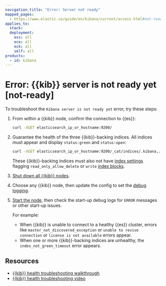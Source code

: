 ```yaml
---
navigation_title: "Error: Server not ready"
mapped_pages:
  - https://www.elastic.co/guide/en/kibana/current/access.html#not-ready
applies_to:
  stack:
  deployment:
    ess: all
    ece: all
    eck: all
    self: all
products:
  - id: kibana
---
```


# Error: {{kib}} server is not ready yet [not-ready]

To troubleshoot the `Kibana server is not ready yet` error, try these steps:

1. From within a {{kib}} node, confirm the connection to {{es}}:

    ```sh
    curl -XGET elasticsearch_ip_or_hostname:9200/
    ```

2. Guarantee the health of the three {{kib}}-backing indices.  All indices must appear and display `status:green` and `status:open`:

    ```sh
    curl -XGET elasticsearch_ip_or_hostname:9200/_cat/indices/.kibana,.kibana_task_manager,.kibana_security_session?v=true
    ```

    These {{kib}}-backing indices must also not have [index settings](https://www.elastic.co/docs/api/doc/elasticsearch/operation/operation-indices-get-settings) flagging `read_only_allow_delete` or `write` [index blocks](elasticsearch://reference/elasticsearch/index-settings/index-block.md).

3. [Shut down all {{kib}} nodes](../../deploy-manage/maintenance/start-stop-services/start-stop-kibana.md).
4. Choose any {{kib}} node, then update the config to set the [debug logging](../../deploy-manage/monitor/logging-configuration/kibana-log-settings-examples.md#change-overall-log-level).
5. [Start the node](../../deploy-manage/maintenance/start-stop-services/start-stop-kibana.md), then check the start-up debug logs for `ERROR` messages or other start-up issues.

    For example:

    * When {{kib}} is unable to connect to a healthy {{es}} cluster, errors like `master_not_discovered_exception` or `unable to revive connection` or `license is not available` errors appear.
    * When one or more {{kib}}-backing indices are unhealthy, the `index_not_green_timeout` error appears.

## Resources
* [{{kib}} health troubleshooting walkthrough](https://www.elastic.co/blog/troubleshooting-kibana-health)
* [{{kib}} health troubleshooting video](https://www.youtube.com/watch?v=AlgGYcpGvOA)

